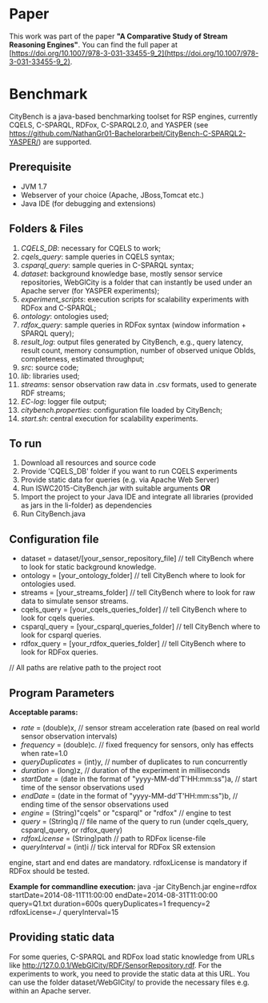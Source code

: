 # Paper
This work was part of the paper **"A Comparative Study of Stream Reasoning Engines"**. You can find the full paper at [https://doi.org/10.1007/978-3-031-33455-9_2](https://doi.org/10.1007/978-3-031-33455-9_2).

# Benchmark
CityBench is a java-based benchmarking toolset for RSP engines, currently CQELS, C-SPARQL, RDFox, C-SPARQL2.0, and YASPER (see https://github.com/NathanGr01-Bachelorarbeit/CityBench-C-SPARQL2-YASPER/) are supported.

## Prerequisite
* JVM 1.7
* Webserver of your choice (Apache, JBoss,Tomcat etc.)
* Java IDE (for debugging and extensions)

## Folders & Files
1. *CQELS_DB*: necessary for CQELS to work;
2. *cqels_query*: sample queries in CQELS syntax;
3. *csparql_query*: sample queries in C-SPARQL syntax;
5. *dataset*: background knowledge base, mostly sensor service repositories, WebGlCity is a folder that can instantly be used under an Apache server (for YASPER experiments);
5. *experiment_scripts*: execution scripts for scalability experiments with RDFox and C-SPARQL;
6. *ontology*: ontologies used;
7. *rdfox_query*: sample queries in RDFox syntax (window information + SPARQL query);
8. *result_log*: output files generated by CityBench, e.g., query latency, result count, memory consumption, number of observed unique ObIds, completeness, estimated throughput;
9. *src*: source code;
10. *lib*: libraries used;
11. *streams*: sensor observation raw data in .csv formats, used to generate RDF streams;
12. *EC-log*: logger file output;
13. *citybench.properties*: configuration file loaded by CityBench;
14. *start.sh*: central execution for scalability experiments.

## To run
1. Download all resources and source code
2. Provide 'CQELS_DB' folder if you want to run CQELS experiments
3. Provide static data for queries (e.g. via Apache Web Server)
4. Run ISWC2015-CityBench.jar with suitable arguments **OR**
5. Import the project to your Java IDE and integrate all libraries (provided as jars in the li-folder) as dependencies  
6. Run CityBench.java

## Configuration file
* dataset = dataset/[your_sensor_repository_file]  // tell CityBench where to look for static background knowledge.
* ontology = [your_ontology_folder] // tell CityBench where to look for ontologies used.
* streams = [your_streams_folder] // tell CityBench where to look for raw data to simulate sensor streams.
* cqels_query = [your_cqels_queries_folder] // tell CityBench where to look for cqels queries.
* csparql_query = [your_csparql_queries_folder] // tell CityBench where to look for csparql queries.
* rdfox_query = [your_rdfox_queries_folder] // tell CityBench where to look for RDFox queries.

// All paths are relative path to the project root

## Program Parameters
**Acceptable params:**      
* _rate_ = (double)x, // sensor stream acceleration rate (based on real world sensor observation intervals)
* _frequency_ = (double)c.  // fixed frequency for sensors, only has effects when rate=1.0
* _queryDuplicates_ = (int)y, // number of duplicates to run concurrently
* _duration_ = (long)z,  // duration of the experiment in milliseconds
* _startDate_ = (date in the format of "yyyy-MM-dd'T'HH:mm:ss")a, // start time of the sensor observations used
* _endDate_ = (date in the format of "yyyy-MM-dd'T'HH:mm:ss")b,  // ending time of the sensor observations used
* _engine_ = (String)"cqels" or "csparql" or "rdfox" // engine to test
* _query_ = (String)q // file name of the query to run (under cqels_query, csparql_query, or rdfox_query)
* _rdfoxLicense_ = (String)path // path to RDFox license-file
* _queryInterval_ = (int)i // tick interval for RDFox SR extension

engine, start and end dates are mandatory.
rdfoxLicense is mandatory if RDFox should be tested.

**Example for commandline execution:** java -jar CityBench.jar engine=rdfox startDate=2014-08-11T11:00:00 endDate=2014-08-31T11:00:00 query=Q1.txt duration=600s queryDuplicates=1 frequency=2 rdfoxLicense=./<RDFoxLicenseFile> queryInterval=15

## Providing static data
For some queries, C-SPARQL and RDFox load static knowledge from URLs like <http://127.0.0.1/WebGlCity/RDF/SensorRepository.rdf>.
For the experiments to work, you need to provide the static data at this URL. You can use the folder dataset/WebGICity/ to provide the necessary files e.g. within an Apache server.
